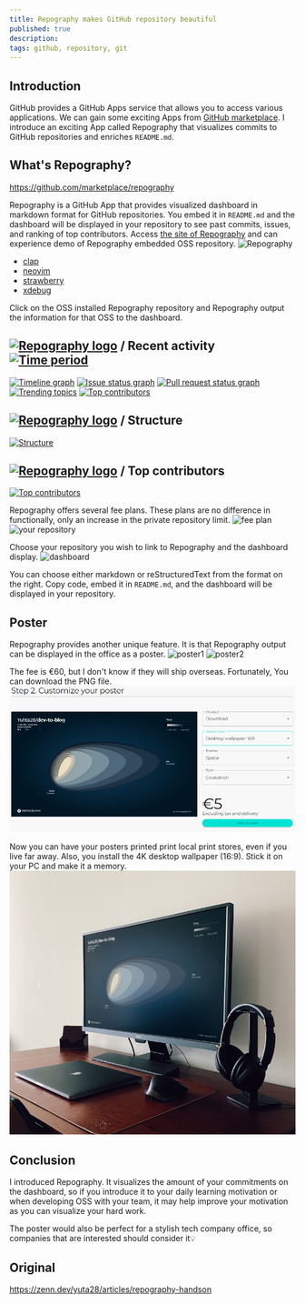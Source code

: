 ```yaml
---
title: Repography makes GitHub repository beautiful
published: true
description:
tags: github, repository, git
---
```


## Introduction

GitHub provides a GitHub Apps service that allows you to access various applications. We can gain some exciting Apps from [GitHub marketplace](https://github.com/marketplace). I introduce an exciting App called Repography that visualizes commits to GitHub repositories and enriches `README.md`.

## What's Repography?

https://github.com/marketplace/repography

Repography is a GitHub App that provides visualized dashboard in markdown format for GitHub repositories. You embed it in `README.md` and the dashboard will be displayed in your repository to see past commits, issues, and ranking of top contributors. Access [the site of Repography](https://repography.com/) and can experience demo of Repography embedded OSS repository. ![Repography](https://i.imgur.com/c3k45L1.png)

- [clap](https://github.com/clap-rs/clap)
- [neovim](https://github.com/neovim/neovim)
- [strawberry](https://github.com/strawberry-graphql/strawberry)
- [xdebug](https://github.com/xdebug/xdebug)

Click on the OSS installed Repography repository and Repography output the information for that OSS to the dashboard.

## [![Repography logo](https://images.repography.com/logo.svg)](https://repography.com) / Recent activity [![Time period](https://images.repography.com/0/neovim/neovim/recent-activity/d751713988987e9331980363e24189ce_badge.svg)](https://repography.com)

[![Timeline graph](https://images.repography.com/0/neovim/neovim/recent-activity/d751713988987e9331980363e24189ce_timeline.svg)](https://github.com/neovim/neovim/commits) [![Issue status graph](https://images.repography.com/0/neovim/neovim/recent-activity/d751713988987e9331980363e24189ce_issues.svg)](https://github.com/neovim/neovim/issues) [![Pull request status graph](https://images.repography.com/0/neovim/neovim/recent-activity/d751713988987e9331980363e24189ce_prs.svg)](https://github.com/neovim/neovim/pulls) [![Trending topics](https://images.repography.com/0/neovim/neovim/recent-activity/d751713988987e9331980363e24189ce_words.svg)](https://github.com/neovim/neovim/commits) [![Top contributors](https://images.repography.com/0/neovim/neovim/recent-activity/d751713988987e9331980363e24189ce_users.svg)](https://github.com/neovim/neovim/graphs/contributors)

## [![Repography logo](https://images.repography.com/logo.svg)](https://repography.com) / Structure

[![Structure](https://images.repography.com/0/clap-rs/clap/structure/f00e021e8d4f56f5a659737a2301b4c1_table.svg)](https://github.com/clap-rs/clap)

## [![Repography logo](https://images.repography.com/logo.svg)](https://repography.com) / Top contributors

[![Top contributors](https://images.repography.com/0/clap-rs/clap/top-contributors/d751713988987e9331980363e24189ce_table.svg)](https://github.com/clap-rs/clap/graphs/contributors)

Repography offers several fee plans. These plans are no difference in functionally, only an increase in the private repository limit. ![fee plan](https://i.imgur.com/VUXd15a.png) ![your repository](https://i.imgur.com/KfVjvC0.png)

Choose your repository you wish to link to Repography and the dashboard display. ![dashboard](https://i.imgur.com/WjlZX7X.png)

You can choose either markdown or reStructuredText from the format on the right. Copy code, embed it in `README.md`, and the dashboard will be displayed in your repository.

## Poster

Repography provides another unique feature. It is that Repography output can be displayed in the office as a poster. ![poster1](https://i.imgur.com/DPQ1o4U.png) ![poster2](https://i.imgur.com/EZYS5Fu.png)

The fee is €60, but I don't know if they will ship overseas. Fortunately, You can download the PNG file. ![image1](./assets/image1.png)

Now you can have your posters printed print local print stores, even if you live far away. Also, you install the 4K desktop wallpaper (16:9). Stick it on your PC and make it a memory. ![image2](./assets/image2.png)

## Conclusion

I introduced Repography. It visualizes the amount of your commitments on the dashboard, so if you introduce it to your daily learning motivation or when developing OSS with your team, it may help improve your motivation as you can visualize your hard work.

The poster would also be perfect for a stylish tech company office, so companies that are interested should consider it💡

## Original

https://zenn.dev/yuta28/articles/repography-handson
